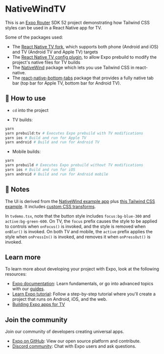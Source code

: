 # NativeWindTV

This is an [Expo Router](https://docs.expo.dev/router/introduction/) SDK 52 project demonstrating how Tailwind CSS styles can be used in a React Native app for TV.

Some of the packages used:

- The [React Native TV fork](https://github.com/react-native-tvos/react-native-tvos), which supports both phone (Android and iOS) and TV (Android TV and Apple TV) targets
- The [React Native TV config plugin](https://github.com/react-native-tvos/config-tv/tree/main/packages/config-tv), to allow Expo prebuild to modify the project's native files for TV builds
- The [NativeWind](https://www.nativewind.dev/) package which lets you use Tailwind CSS in react-native.
- The [react-native-bottom-tabs](https://github.com/okwasniewski/react-native-bottom-tabs) package that provides a fully native tab bar (top bar for Apple TV, bottom bar for Android TV).

## 🚀 How to use

- `cd` into the project

- TV builds:

```sh
yarn
yarn prebuild:tv # Executes Expo prebuild with TV modifications
yarn ios # Build and run for Apple TV
yarn android # Build and run for Android TV
```

- Mobile builds:

```sh
yarn
yarn prebuild # Executes Expo prebuild without TV modifications
yarn ios # Build and run for iOS
yarn android # Build and run for Android mobile
```

## 📝 Notes

The UI is derived from the [NativeWind example app](https://github.com/nativewind/nativewind/tree/main/examples/expo-router) plus [this Tailwind CSS example](https://tailwindcomponents.com/component/premium-banner-around-button). It includes [custom CSS transforms](./global.css).

In `tvdemo.tsx`, note that the button style includes `focus:bg-blue-300` and `active:bg-green-600`. On TV, the `focus` prefix causes the style to be applied to controls when `onFocus()` is invoked, and the style is removed when `onBlur()` is invoked. On both TV and mobile, the `active` prefix applies the style when `onPressIn()` is invoked, and removes it when `onPressOut()` is invoked.

## Learn more

To learn more about developing your project with Expo, look at the following resources:

- [Expo documentation](https://docs.expo.dev/): Learn fundamentals, or go into advanced topics with our [guides](https://docs.expo.dev/guides).
- [Learn Expo tutorial](https://docs.expo.dev/learn): Follow a step-by-step tutorial where you'll create a project that runs on Android, iOS, and the web.
- [Building Expo apps for TV](https://docs.expo.dev/guides/building-for-tv/)

## Join the community

Join our community of developers creating universal apps.

- [Expo on GitHub](https://github.com/expo/expo): View our open source platform and contribute.
- [Discord community](https://chat.expo.dev): Chat with Expo users and ask questions.
